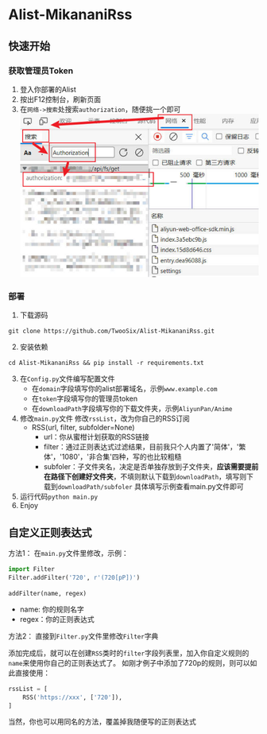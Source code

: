 # Alist-MikananiRss
## 快速开始
### 获取管理员Token
1. 登入你部署的Alist
2. 按出F12控制台，刷新页面
3. 在`网络->搜索`处搜索`authorization`，随便挑一个即可
	![avatar](imgs/getToken.jpg)
### 部署
1. 下载源码
```shell
git clone https://github.com/TwooSix/Alist-MikananiRss.git
```
2. 安装依赖
```shell
cd Alist-MikananiRss && pip install -r requirements.txt
```
3. 在`Config.py`文件编写配置文件
	 - 在`domain`字段填写你的alist部署域名，示例`www.example.com`
	 - 在`token`字段填写你的管理员token
	 - 在`downloadPath`字段填写你的下载文件夹，示例`AliyunPan/Anime`
1. 修改`main.py`文件
		修改`rssList`，改为你自己的RSS订阅
	- RSS(url, filter, subfolder=None)
		- url：你从蜜柑计划获取的RSS链接
		- filter：通过正则表达式过滤结果，目前我只个人内置了'简体'，'繁体'，'1080'，'非合集'四种，写的也比较粗糙
		- subfoler：子文件夹名，决定是否单独存放到子文件夹，**应该需要提前在路径下创建好文件夹**，不填则默认下载到`downloadPath`，填写则下载到`downloadPath/subfoler`
		具体填写示例查看main.py文件即可
4. 运行代码`python main.py`
5. Enjoy
## 自定义正则表达式
方法1：
在`main.py`文件里修改，示例：
```python
import Filter
Filter.addFilter('720', r'(720[pP])')
```
`addFilter(name, regex)`
- name: 你的规则名字
- regex：你的正则表达式

方法2：
直接到`Filter.py`文件里修改`Filter`字典

添加完成后，就可以在创建`RSS`类时的`filter`字段列表里，加入你自定义规则的`name`来使用你自己的正则表达式了。
如刚才例子中添加了720p的规则，则可以如此直接使用：
```python
rssList = [
    RSS('https://xxx', ['720']),
]
```
当然，你也可以用同名的方法，覆盖掉我随便写的正则表达式